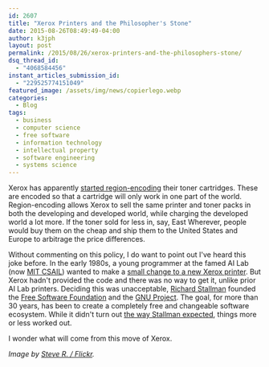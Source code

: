 ```yaml
---
id: 2607
title: "Xerox Printers and the Philosopher's Stone"
date: 2015-08-26T08:49:49-04:00
author: k3jph
layout: post
permalink: /2015/08/26/xerox-printers-and-the-philosophers-stone/
dsq_thread_id:
  - "4068584456"
instant_articles_submission_id:
  - "229525774151049"
featured_image: /assets/img/news/copierlego.webp
categories:
  - Blog
tags:
  - business
  - computer science
  - free software
  - information technology
  - intellectual property
  - software engineering
  - systems science
---
```

Xerox has apparently [started region-encoding](https://www.techdirt.com/articles/20150815/02480731963/your-toner-is-no-good-here-region-coding-ink-cartridges-customers.shtml) their toner cartridges.  These are encoded so that a cartridge will only work in one part of the world.  Region-encoding allows Xerox to sell the same printer and toner packs in both the developing and developed world, while charging the developed world a lot more.  If the toner sold for less in, say, East Wherever, people would buy them on the cheap and ship them to the United States and Europe to arbitrage the price differences.

Without commenting on this policy, I do want to point out I've heard this joke before.  In the early 1980s, a young programmer at the famed AI Lab (now [MIT CSAIL](https://www.csail.mit.edu/)) wanted to make a [small change to a new Xerox printer](http://www.oreilly.com/openbook/freedom/ch01.html).  But Xerox hadn't provided the code and there was no way to get it, unlike prior AI Lab printers.  Deciding this was unacceptable, [Richard Stallman](https://stallman.org/) founded the [Free Software Foundation](http://www.fsf.org) and the [GNU Project](http://gnu.org).  The goal, for more than 30 years, has been to create a completely free and changeable software ecosystem.  While it didn't turn out [the way Stallman expected](http://www.catb.org/esr/writings/cathedral-bazaar/), things more or less worked out.

I wonder what will come from this move of Xerox.

_Image by [Steve R. / Flickr](https://www.flickr.com/photos/yospiff/2126043460/)._
